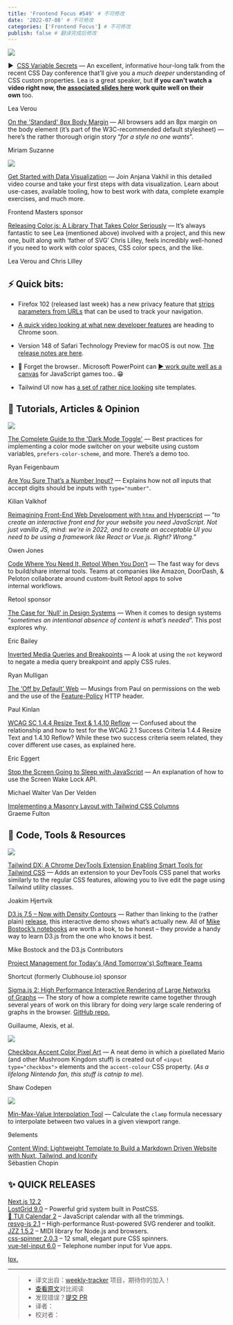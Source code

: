 ```yaml
---
title: 'Frontend Focus #549' # 不可修改
date: '2022-07-08' # 不可修改
categories: ['Frontend Focus'] # 不可修改
publish: false # 翻译完成后修改
---
```


[![](https://res.cloudinary.com/cpress/image/upload/w_1280,e_sharpen:60/v1657107088/kbcbean7qmfqguobhh6f.png)](https://frontendfoc.us/link/125773/web)

<!--以上是预览信息，图片一张或限制百字左右，前者优先，全文请使用二级及以下标题-->
<!-- more -->

▶  [CSS Variable Secrets](https://frontendfoc.us/link/125773/web "www.youtube.com") — An excellent, informative hour-long talk from the recent CSS Day conference that’ll give you a _much deeper_ understanding of CSS custom properties. Lea is a great speaker, but **if you can't watch a video right now, the [associated slides here](https://frontendfoc.us/link/125774/web) work quite well on their own** too.

Lea Verou

[On the 'Standard' 8px Body Margin](https://frontendfoc.us/link/125784/web "www.miriamsuzanne.com") — All browsers add an 8px margin on the body element (it’s part of the W3C-recommended default stylesheet) — here’s the rather thorough origin story “_for a style no one wants_”.

Miriam Suzanne

[![](https://copm.s3.amazonaws.com/1de48e8a.png)](https://frontendfoc.us/link/125775/web)

[Get Started with Data Visualization](https://frontendfoc.us/link/125775/web "frontendmasters.com") — Join Anjana Vakhil in this detailed video course and take your first steps with data visualization. Learn about use-cases, available tooling, how to best work with data, complete example exercises, and much more.

Frontend Masters sponsor

[Releasing Color.js: A Library That Takes Color Seriously](https://frontendfoc.us/link/125779/web "lea.verou.me") — It’s always fantastic to see Lea (mentioned above) involved with a project, and this new one, built along with ‘father of SVG’ Chris Lilley, feels incredibly well-honed if you need to work with color spaces, CSS color specs, and the like.

Lea Verou and Chris Lilley

## **⚡️ Quick bits:**

*   Firefox 102 (released last week) has a new privacy feature that [strips parameters from URLs](https://frontendfoc.us/link/125781/web) that can be used to track your navigation.
    
*   [A quick video looking at what new developer features](https://frontendfoc.us/link/125782/web) are heading to Chrome soon.
    
*   Version 148 of Safari Technology Preview for macOS is out now. [The release notes are here](https://frontendfoc.us/link/125780/web).
    
*   🤡 Forget the browser.. Microsoft PowerPoint can [▶️ work quite well as a canvas](https://frontendfoc.us/link/125837/web) for JavaScript games too.. 😁
    
*   Tailwind UI now has [a set of rather nice looking](https://frontendfoc.us/link/125783/web) site templates.
    

## 📙 **Tutorials, Articles & Opinion**

[![](https://res.cloudinary.com/cpress/image/upload/w_1280,e_sharpen:60/v1657109710/vwuydafgi3vhelowh9lw.png)](https://frontendfoc.us/link/125785/web)

[The Complete Guide to the 'Dark Mode Toggle'](https://frontendfoc.us/link/125785/web "ryanfeigenbaum.com") — Best practices for implementing a color mode switcher on your website using custom variables, `prefers-color-scheme`, and more. There’s a demo too.

Ryan Feigenbaum

[Are You Sure That’s a Number Input?](https://frontendfoc.us/link/125786/web "kilianvalkhof.com") — Explains how not _all_ inputs that accept digits should be inputs with `type="number"`.

Kilian Valkhof

[Reimagining Front-End Web Development with `htmx` and Hyperscript](https://frontendfoc.us/link/125788/web "nomadiq.hashnode.dev") — “_to create an interactive front end for your website you need JavaScript. Not just vanilla JS, mind: we’re in 2022, and to create an acceptable UI you need to be using a framework like React or Vue.js. Right? Wrong._”

Owen Jones

[Code Where You Need It, Retool When You Don’t](https://frontendfoc.us/link/125787/web "retool.com") — The fast way for devs to build/share internal tools. Teams at companies like Amazon, DoorDash, & Peloton collaborate around custom-built Retool apps to solve internal workflows.

Retool sponsor

[The Case for 'Null' in Design Systems](https://frontendfoc.us/link/125789/web "adhocteam.us") — When it comes to design systems “_sometimes an intentional absence of content is what’s needed_”. This post explores why.

Eric Bailey

[Inverted Media Queries and Breakpoints](https://frontendfoc.us/link/125790/web "ryanmulligan.dev") — A look at using the `not` keyword to negate a media query breakpoint and apply CSS rules.

Ryan Mulligan

[The 'Off by Default' Web](https://frontendfoc.us/link/125791/web "paul.kinlan.me") — Musings from Paul on permissions on the web and the use of the [Feature-Policy](https://frontendfoc.us/link/125838/web) HTTP header.

Paul Kinlan

[WCAG SC 1.4.4 Resize Text & 1.4.10 Reflow](https://frontendfoc.us/link/125792/web "yatil.net") — Confused about the relationship and how to test for the WCAG 2.1 Success Criteria 1.4.4 Resize Text and 1.4.10 Reflow? While these two success criteria seem related, they cover different use cases, as explained here.

Eric Eggert

[Stop the Screen Going to Sleep with JavaScript](https://frontendfoc.us/link/125793/web "mikevdv.dev") — An explanation of how to use the Screen Wake Lock API.

Michael Walter Van Der Velden

[Implementing a Masonry Layout with Tailwind CSS Columns](https://frontendfoc.us/link/125794/web)  
Graeme Fulton

## 🔧 **Code, Tools & Resources**

[![](https://res.cloudinary.com/cpress/image/upload/w_1280,e_sharpen:60/v1657109607/ot9esrerif477rk37nxv.png)](https://frontendfoc.us/link/125797/web)

[Tailwind DX: A Chrome DevTools Extension Enabling Smart Tools for Tailwind CSS](https://frontendfoc.us/link/125797/web "gimli.app") — Adds an extension to your DevTools CSS panel that works similarly to the regular CSS features, allowing you to live edit the page using Tailwind utility classes.

Joakim Hjertvik

[D3.js 7.5 – Now with Density Contours](https://frontendfoc.us/link/125776/web "observablehq.com") — Rather than linking to the (rather plain) [release](https://frontendfoc.us/link/125777/web), this interactive demo shows what’s actually new. All of [Mike Bostock’s notebooks](https://frontendfoc.us/link/125778/web) are worth a look, to be honest – they provide a handy way to learn D3.js from the one who knows it best.

Mike Bostock and the D3.js Contributors

[Project Management for Today's (And Tomorrow's) Software Teams](https://frontendfoc.us/link/125800/web "shortcut.com")

Shortcut (formerly Clubhouse.io) sponsor

[Sigma.js 2: High Performance Interactive Rendering of Large Networks of Graphs](https://frontendfoc.us/link/125798/web "medialab.sciencespo.fr") — The story of how a complete rewrite came together through several years of work on this library for doing _very_ large scale rendering of graphs in the browser. [GitHub repo.](https://frontendfoc.us/link/125799/web)

Guillaume, Alexis, et al.

[![](https://res.cloudinary.com/cpress/image/upload/w_1280,e_sharpen:60/v1657099458/oxyoeyhjvhvvvy7aumrn.png)](https://frontendfoc.us/link/125801/web)

[Checkbox Accent Color Pixel Art](https://frontendfoc.us/link/125801/web "codepen.io") — A neat demo in which a pixellated Mario (and other Mushroom Kingdom stuff) is created out of `<input type="checkbox">` elements and the `accent-colour` CSS property. (_As a lifelong Nintendo fan, this stuff is catnip to me_).

Shaw Codepen

[![](https://res.cloudinary.com/cpress/image/upload/w_1280,e_sharpen:60/mx6si7nlzl6czibjaq2d.jpg)](https://frontendfoc.us/link/125803/web)

[Min-Max-Value Interpolation Tool](https://frontendfoc.us/link/125803/web "min-max-calculator.9elements.com") — Calculate the `clamp` formula necessary to interpolate between two values in a given viewport range.

9elements

[Content Wind: Lightweight Template to Build a Markdown Driven Website with Nuxt, Tailwind, and Iconify](https://frontendfoc.us/link/125802/web)  
Sébastien Chopin

## ✨ **QUICK RELEASES**

[Next.js 12.2](https://frontendfoc.us/link/125839/web)  
[LostGrid 9.0](https://frontendfoc.us/link/125804/web) – Powerful grid system built in PostCSS.  
[📅 TUI Calendar 2](https://frontendfoc.us/link/125805/web) – JavaScript calendar with all the trimmings.  
[resvg-js 2.1](https://frontendfoc.us/link/125806/web) – High-performance Rust-powered SVG renderer and toolkit.  
[JZZ 1.5.2](https://frontendfoc.us/link/125807/web) – MIDI library for Node.js and browsers.  
[css-spinner 2.0.3](https://frontendfoc.us/link/125808/web) – 12 small, elegant pure CSS spinners.  
[vue-tel-input 6.0](https://frontendfoc.us/link/125809/web) – Telephone number input for Vue apps.

[Ipx.](https://frontendfoc.us/link/125810/web)

---
> * 译文出自：[weekly-tracker](https://github.com/FEDarling/weekly-tracker) 项目，期待你的加入！
> * [查看原文](https://frontendfoc.us/issues/549)对比阅读
> * 发现错误？[提交 PR](https://github.com/FEDarling/weekly-tracker/blob/main/weeklys/frontend_focus/549)
> * 译者：
> * 校对者：
